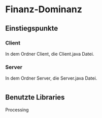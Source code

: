 # Finanz-Dominanz

## Einstiegspunkte

### Client
In dem Ordner Client, die Client.java Datei.

### Server
In dem Ordner Server, die Server.java Datei.

#
#

## Benutzte Libraries
Processing